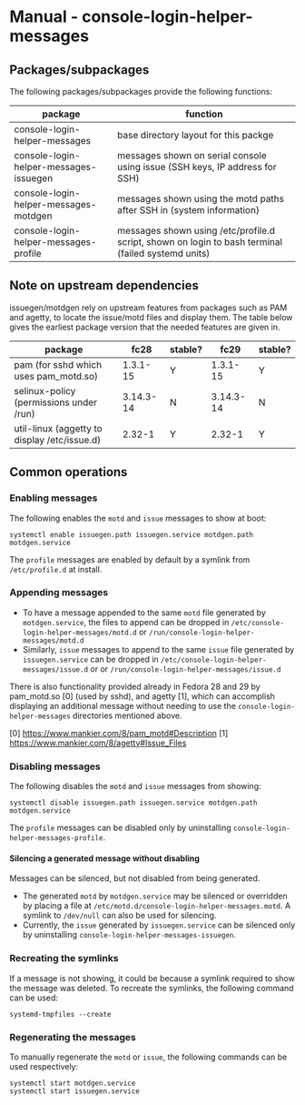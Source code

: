 # Manual - console-login-helper-messages

## Packages/subpackages

The following packages/subpackages provide the following functions:

| package                                | function |
| -------------------------------------- | --- |
| console-login-helper-messages          | base directory layout for this packge |
| console-login-helper-messages-issuegen | messages shown on serial console using issue (SSH keys, IP address for SSH) |
| console-login-helper-messages-motdgen  | messages shown using the motd paths after SSH in (system information) |
| console-login-helper-messages-profile  | messages shown using /etc/profile.d script, shown on login to bash terminal (failed systemd units) |

## Note on upstream dependencies

issuegen/motdgen rely on upstream features from packages such as PAM and agetty, to locate the issue/motd files and display them. The table below gives the earliest package version that the
needed features are given in.

| package                                      | fc28        | stable? | fc29        | stable? |
| -------------------------------------        | ----        | ------- | ----        | ------- |
| pam (for sshd which uses pam_motd.so)        | 1.3.1-15    |    Y    | 1.3.1-15    |    Y    |
| selinux-policy (permissions under /run)      | 3.14.3-14   |    N    | 3.14.3-14   |    N    |
| util-linux (aggetty to display /etc/issue.d) | 2.32-1      |    Y    | 2.32-1      |    Y    |

## Common operations

### Enabling messages

The following enables the `motd` and `issue` messages to show at boot:

```
systemctl enable issuegen.path issuegen.service motdgen.path motdgen.service
```

The `profile` messages are enabled by default by a symlink from `/etc/profile.d` at install.

### Appending messages

- To have a message appended to the same `motd` file generated by `motdgen.service`, the files to append can be dropped in `/etc/console-login-helper-messages/motd.d` or `/run/console-login-helper-messages/motd.d`
- Similarly, `issue` messages to append to the same `issue` file generated by `issuegen.service` can be dropped in `/etc/console-login-helper-messages/issue.d` or  or `/run/console-login-helper-messages/issue.d`

There is also functionality provided already in Fedora 28 and 29 by pam_motd.so [0] (used by sshd), and agetty [1],
which can accomplish displaying an additional message without needing to use the `console-login-helper-messages`
directories mentioned above.

[0] https://www.mankier.com/8/pam_motd#Description
[1] https://www.mankier.com/8/agetty#Issue_Files

### Disabling messages

The following disables the `motd` and `issue`  messages from showing:

```
systemctl disable issuegen.path issuegen.service motdgen.path motdgen.service
```

The `profile` messages can be disabled only by uninstalling `console-login-helper-messages-profile`.

#### Silencing a generated message without disabling

Messages can be silenced, but not disabled from being generated.

- The generated `motd` by `motdgen.service` may be silenced or overridden by placing a file at `/etc/motd.d/console-login-helper-messages.motd`. A symlink to `/dev/null` can also be used for silencing.
- Currently, the `issue` generated by `issuegen.service` can be silenced only by uninstalling `console-login-helper-messages-issuegen`.

### Recreating the symlinks

If a message is not showing, it could be because a symlink required to show the message was deleted. To recreate the symlinks, the following command can be used:

```
systemd-tmpfiles --create
```

### Regenerating the messages

To manually regenerate the `motd` or `issue`, the following commands can be used respectively:

```
systemctl start motdgen.service
systemctl start issuegen.service
```
